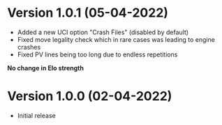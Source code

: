 # Version 1.0.1 (05-04-2022)
 - Added a new UCI option "Crash Files" (disabled by default)
 - Fixed move legality check which in rare cases was leading to engine crashes
 - Fixed PV lines being too long due to endless repetitions

**No change in Elo strength** 

# Version 1.0.0 (02-04-2022)
 - Initial release